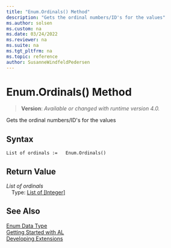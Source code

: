 ```yaml
---
title: "Enum.Ordinals() Method"
description: "Gets the ordinal numbers/ID's for the values"
ms.author: solsen
ms.custom: na
ms.date: 03/24/2022
ms.reviewer: na
ms.suite: na
ms.tgt_pltfrm: na
ms.topic: reference
author: SusanneWindfeldPedersen
---
```

[//]: # (START>DO_NOT_EDIT)
[//]: # (IMPORTANT:Do not edit any of the content between here and the END>DO_NOT_EDIT.)
[//]: # (Any modifications should be made in the .xml files in the ModernDev repo.)
# Enum.Ordinals() Method
> **Version**: _Available or changed with runtime version 4.0._

Gets the ordinal numbers/ID's for the values


## Syntax
```AL
List of ordinals :=   Enum.Ordinals()
```

## Return Value
*List of ordinals*  
&emsp;Type: [List of [Integer]](../list/list-data-type.md)  



[//]: # (IMPORTANT: END>DO_NOT_EDIT)
## See Also
[Enum Data Type](enum-data-type.md)  
[Getting Started with AL](../../devenv-get-started.md)  
[Developing Extensions](../../devenv-dev-overview.md)
